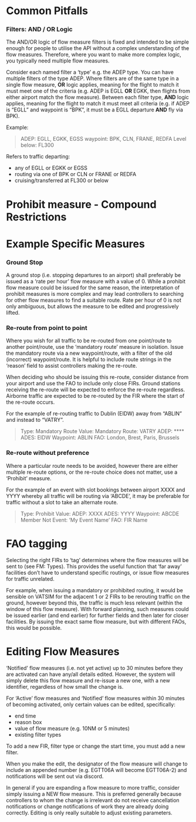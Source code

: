 # Common Pitfalls

### Filters: AND / OR Logic

The AND/OR logic of flow measure filters is fixed and intended to be simple enough for people to utilise the API without a complex understanding of the flow measures. Therefore, where you want to make more complex logic, you typically need multiple flow measures.

Consider each named filter a ‘type’ e.g. the ADEP type. You can have multiple filters of the type ADEP. Where filters are of the same type in a single flow measure, **OR** logic applies, meaning for the flight to match it must meet one of the criteria (e.g. ADEP is EGLL **OR** EGKK, then flights from either airport match the flow measure). Between each filter type, **AND** logic applies, meaning for the flight to match it must meet all criteria (e.g. if ADEP is “EGLL” and waypoint is “BPK”, it must be a EGLL departure **AND** fly via BPK).

Example:
> ADEP: EGLL, EGKK, EGSS
> waypoint: BPK, CLN, FRANE, REDFA
> Level below: FL300

Refers to traffic departing:
- any of EGLL or EGKK or EGSS
- routing via one of BPK or CLN or FRANE or REDFA
- cruising/transferred at FL300 or below

# Prohibit measure - Compound Restrictions


# Example Specific Measures

### Ground Stop

A ground stop (i.e. stopping departures to an airport) shall preferably be issued as a ‘rate per hour’ flow measure with a value of 0. While a prohibit flow measure could be issued for the same reason, the interpretation of prohibit measures is more complex and may lead controllers to searching for other flow measures to find a suitable route. Rate per hour of 0 is not only ambiguous, but allows the measure to be edited and progressively lifted.

### Re-route from point to point

Where you wish for all traffic to be re-routed from one point/route to another point/route, use the ‘mandatory route’ measure in isolation. Issue the mandatory route via a new waypoint/route, with a filter of the old (incorrect) waypoint/route. It is helpful to include route strings in the ‘reason’ field to assist controllers making the re-route.

When deciding who should be issuing this re-route, consider distance from your airport and use the FAO to include only close FIRs. Ground stations receiving the re-route will be expected to enforce the re-route regardless. Airborne traffic are expected to be re-routed by the FIR where the start of the re-route occurs.

For the example of re-routing traffic to Dublin (EIDW) away from “ABLIN” and instead to “VATRY”.

> Type: Mandatory Route
> Value: 
> Mandatory Route: VATRY
> ADEP: \*\*\*\*
> ADES: EIDW
> Waypoint: ABLIN
> FAO: London, Brest, Paris, Brussels

### Re-route without preference

Where a particular route needs to be avoided, however there are either multiple re-route options, or the re-route choice does not matter, use a ‘Prohibit’ measure. 

For the example of an event with slot bookings between airport XXXX and YYYY whereby all traffic will be routing via ‘ABCDE’, it may be preferable for traffic without a slot to take an alternate route.

> Type: Prohibit
> Value: 
> ADEP: XXXX
> ADES: YYYY
> Waypoint: ABCDE
> Member Not Event: ‘My Event Name’
> FAO: FIR Name


# FAO tagging

Selecting the right FIRs to ‘tag’ determines where the flow measures will be sent to (see FM: Types). This provides the useful function that ‘far away’ facilities don’t have to understand specific routings, or issue flow measures for traffic unrelated.

For example, when issuing a mandatory or prohibited routing, it would be sensible on VATSIM for the adjacent 1 or 2 FIRs to be rerouting traffic on the ground, however beyond this, the traffic is much less relevant (within the window of this flow measure). With forward planning, such measures could be issued earlier (and end earlier) for further fields and then later for closer facilities. By issuing the exact same flow measure, but with different FAOs, this would be possible.


# Editing Flow Measures

‘Notified’ flow measures (i.e. not yet active) up to 30 minutes before they are activated can have any/all details edited. However, the system will simply delete this flow measure and re-issue a new one, with a new identifier, regardless of how small the change is.

For ‘Active’ flow measures and ‘Notified’ flow measures within 30 minutes of becoming activated, only certain values can be edited, specifically:

- end time
- reason box
- value of flow measure (e.g. 10NM or 5 minutes)
- existing filter types

To add a new FIR, filter type or change the start time, you must add a new filter. 

When you make the edit, the designator of the flow measure will change to include an appended number (e.g. EGTT06A will become EGTT06A-2) and notifications will be sent out via discord.

In general if you are expanding a flow measure to more traffic, consider simply issuing a NEW flow measure. This is preferred generally because controllers to whom the change is irrelevant do not receive cancellation notifications or change notifications of work they are already doing correctly. Editing is only really suitable to adjust existing parameters.

